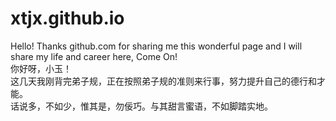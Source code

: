 # xtjx.github.io
Hello! Thanks github.com for sharing me this wonderful page and I will share my life and career here, Come On! <br>
你好呀，小玉！ <br>
这几天我刚背完弟子规，正在按照弟子规的准则来行事，努力提升自己的德行和才能。 <br>
话说多，不如少，惟其是，勿佞巧。与其甜言蜜语，不如脚踏实地。
